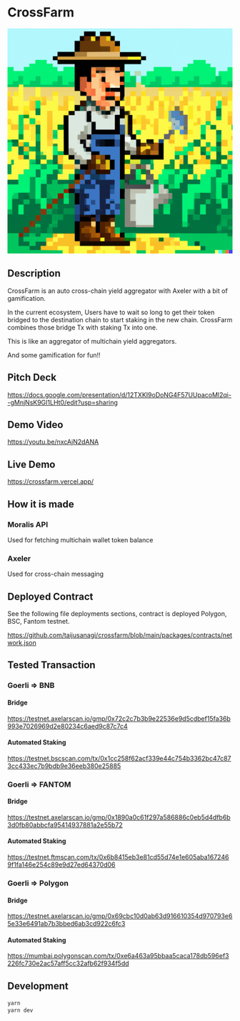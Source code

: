 # CrossFarm

![key](./packages/app/public/img/top.png)

## Description

CrossFarm is an auto cross-chain yield aggregator with Axeler with a bit of gamification.

In the current ecosystem, Users have to wait so long to get their token bridged to the destination chain to start staking in the new chain. CrossFarm combines those bridge Tx with staking Tx into one.

This is like an aggregator of multichain yield aggregators.

And some gamification for fun!!

## Pitch Deck

https://docs.google.com/presentation/d/12TXKI9oDoNG4F57UUpacoMl2qi--gMnjNsK9GI1LHt0/edit?usp=sharing

## Demo Video

https://youtu.be/nxcAjN2dANA

## Live Demo

https://crossfarm.vercel.app/

## How it is made

### Moralis API

Used for fetching multichain wallet token balance

### Axeler

Used for cross-chain messaging

## Deployed Contract

See the following file deployments sections, contract is deployed Polygon, BSC, Fantom testnet.

https://github.com/taijusanagi/crossfarm/blob/main/packages/contracts/network.json

## Tested Transaction

### Goerli => BNB

#### Bridge

https://testnet.axelarscan.io/gmp/0x72c2c7b3b9e22536e9d5cdbef15fa36b993e7026969d2e80234c6aed9c87c7c4

#### Automated Staking

https://testnet.bscscan.com/tx/0x1cc258f62acf339e44c754b3362bc47c873cc433ec7b9bdb9e36eeb380e25885

### Goerli => FANTOM

#### Bridge

https://testnet.axelarscan.io/gmp/0x1890a0c61f297a586886c0eb5d4dfb6b3d0fb80abbcfa95414937881a2e55b72

#### Automated Staking

https://testnet.ftmscan.com/tx/0x6b8415eb3e81cd55d74e1e605aba1672469f1fa146e254c89e9d27ed64370d06

### Goerli => Polygon

#### Bridge

https://testnet.axelarscan.io/gmp/0x69cbc10d0ab63d916610354d970793e65e33e6491ab7b3bbed6ab3cd922c6fc3

#### Automated Staking

https://mumbai.polygonscan.com/tx/0xe6a463a95bbaa5caca178db596ef3226fc730e2ac57aff5cc32afb62f934f5dd

## Development

```
yarn
yarn dev
```
